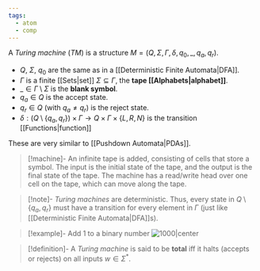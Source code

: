 ```yaml
---
tags:
  - atom
  - comp
---
```

A *Turing machine* (*TM*) is a structure $M = \left( Q,\Sigma,\Gamma,\delta,q_{0},\_, q_{a}, q_{r} \right)$.
- $Q$, $\Sigma$, $q_{0}$ are the same as in a [[Deterministic Finite Automata|DFA]].
- $\Gamma$ is a finite [[Sets|set]] $\Sigma \subseteq \Gamma$, the **tape [[Alphabets|alphabet]]**.
- $\_ \in \Gamma \setminus \Sigma$ is the **blank symbol**.
- $q_{a} \in Q$ is the accept state.
- $q_{r} \in Q$ (with $q_{a} \ne q_{r}$) is the reject state.
- $\delta : \left( Q \setminus \{ q_{a},q_{r} \} \right) \times \Gamma \to Q \times \Gamma \times \{ L,R,N \}$ is the transition [[Functions|function]]

These are very similar to [[Pushdown Automata|PDAs]].

> [!machine]-
> An infinite tape is added, consisting of cells that store a symbol. The input is the initial state of the tape, and the output is the final state of the tape. The machine has a read/write head over one cell on the tape, which can move along the tape.

> [!note]- *Turing machines* are deterministic.
> Thus, every state in $Q\setminus \{ q_{a},q_{r} \}$ must have a transition for every element in $\Gamma$ (just like [[Deterministic Finite Automata|DFA]]s).

>[!example]- Add 1 to a binary number
> ![1000|center](add-1-tm.excalidraw)

> [!definition]- A *Turing machine* is said to be **total** iff it halts (accepts or rejects) on all inputs $w \in \Sigma^*$.